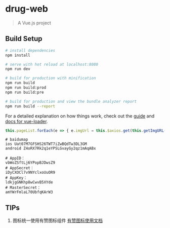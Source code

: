 # drug-web

> A Vue.js project

## Build Setup

``` bash
# install dependencies
npm install

# serve with hot reload at localhost:8080
npm run dev

# build for production with minification
npm run build
npm run build:prod
npm run build:pre

# build for production and view the bundle analyzer report
npm run build --report
```

For a detailed explanation on how things work, check out the [guide](http://vuejs-templates.github.io/webpack/) and [docs for vue-loader](http://vuejs.github.io/vue-loader).


``` javascript
this.pageList.forEach(e => { e.imgUrl = this.$axios.get(this.getImgURL(e.fileId, 'LOGO')); });
```
```
# baidumap
ios Uat07M7GFSHS26TWT7iZwBQdTw3DL3GM
android Z4oRX7Rk2q1eYPSLGvayGy2qz1mAqABx

# AppID： 
vbWoZSftLj6YPopBJDwsZ9
# AppSecret： 
iDyCXOCl7v9NYclxoUuOR9
# AppKey： 
ldkjgGNKhp8wCwvB5XYde
# MasterSecret： 
amYWrFmlaL70UbfqKArW3
```
## TIPs
1. 图标统一使用有赞图标组件
[有赞图标使用文档](https://youzan.github.io/vant/#/zh-CN/icon)



